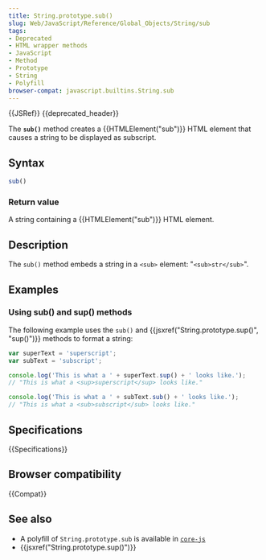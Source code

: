 ```yaml
---
title: String.prototype.sub()
slug: Web/JavaScript/Reference/Global_Objects/String/sub
tags:
- Deprecated
- HTML wrapper methods
- JavaScript
- Method
- Prototype
- String
- Polyfill
browser-compat: javascript.builtins.String.sub
---
```

{{JSRef}} {{deprecated_header}}

The **`sub()`** method creates a {{HTMLElement("sub")}} HTML element that
causes a string to be displayed as subscript.

## Syntax

```js
sub()
```

### Return value

A string containing a {{HTMLElement("sub")}} HTML element.

## Description

The `sub()` method embeds a string in a `<sub>` element: "`<sub>str</sub>`".

## Examples

### Using sub() and sup() methods

The following example uses the `sub()` and
{{jsxref("String.prototype.sup()", "sup()")}} methods to format a
string:

```js
var superText = 'superscript';
var subText = 'subscript';

console.log('This is what a ' + superText.sup() + ' looks like.');
// "This is what a <sup>superscript</sup> looks like."

console.log('This is what a ' + subText.sub() + ' looks like.');
// "This is what a <sub>subscript</sub> looks like."
```

## Specifications

{{Specifications}}

## Browser compatibility

{{Compat}}

## See also

*   A polyfill of `String.prototype.sub` is available in
    [`core-js`](https://github.com/zloirock/core-js#ecmascript-string-and-regexp)
*   {{jsxref("String.prototype.sup()")}}

